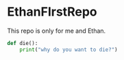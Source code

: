 # EthanFIrstRepo
This repo is only for me and Ethan.

```py
def die():
    print("why do you want to die?")
```